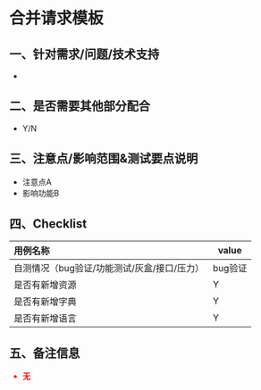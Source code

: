 # 合并请求模板

## 一、针对需求/问题/技术支持
- 

## 二、是否需要其他部分配合
-  Y/N 

## 三、注意点/影响范围&测试要点说明
- 注意点A
- 影响功能B

## 四、Checklist
| 用例名称                                       | value   |
| :--------------------------------------------- | ------- |
| 自测情况（bug验证/功能测试/灰盒/接口/压力）    | bug验证 |
| 是否有新增资源                                    | Y     |
| 是否有新增字典                                    | Y     |
| 是否有新增语言                                    | Y     |

## 五、备注信息 
<font style="font-weight:bold; color:red">

- 无

</font>
